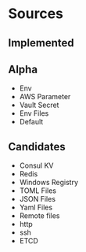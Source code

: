 # Sources

## Implemented

## Alpha

- Env
- AWS Parameter
- Vault Secret
- Env Files
- Default

## Candidates

- Consul KV
- Redis
- Windows Registry
- TOML Files
- JSON Files
- Yaml Files
- Remote files
 - http
 - ssh
- ETCD
